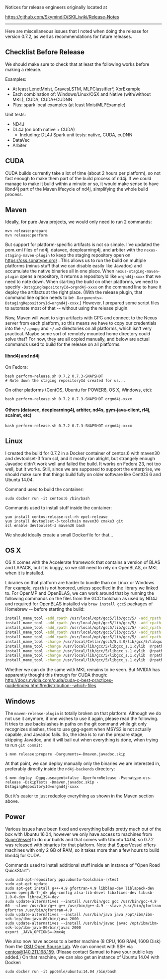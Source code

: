 Notices for release engineers originally located at

https://github.com/SkymindIO/SKIL/wiki/Release-Notes

----
Here are miscellaneous issues that I noted when doing the release for version 0.7.2, as well as recommendations for future releases.

Checklist Before Release
------------------------
We should make sure to check that at least the following works before making a release.

Examples:
* At least LenetMnist, GravesLSTM, MLPClassifier*, XorExample
* Each combination of: Windows/Linux/OSX and Native (with/without MKL), CUDA, CUDA+CUDNN
* Plus: spark local examples (at least MnistMLPExample)

Unit tests:
* ND4J
* DL4J (on both native + CUDA)
    - Including: DL4J Spark unit tests: native, CUDA, cuDNN
* DataVec
* Arbiter


CUDA
----
CUDA builds currently take a lot of time (about 2 hours per platform), so not fast enough to make them part of the build process of nd4j. If we could manage to make it build within a minute or so, it would make sense to have libnd4j part of the Maven lifecycle of nd4j, simplifying the whole build process.


Maven
-----
Ideally, for pure Java projects, we would only need to run 2 commands:
```
mvn release:prepare
mvn release:perform
```

But support for platform-specific artifacts is not so simple. I've updated the pom.xml files of nd4j, datavec, deeplearning4j, and arbiter with the `nexus-staging-maven-plugin` to keep the staging repository open on https://oss.sonatype.org/ . This allows us to run the build on multiple platforms (minus stuff that we can disable easily like Javadoc) and accumulate the native binaries all in one place. When `nexus-staging-maven-plugin` opens a repository, it returns a repositoryId like `orgnd4j-xxxx` that we need to note down. When starting the build on other platforms, we need to specify `-DstagingRepositoryId=orgnd4j-xxxx` on the command line to have it deploy the artifacts at the right place. (With the release plugin, that command line option needs to be `-Darguments=-DstagingRepositoryId=orgnd4j-xxxx`.) However, I prepared some script files to automate most of that -- without using the release plugin.

Now, Maven will want to sign artifacts with GPG and connect to the Nexus server from each platform, so this means we have to copy our credentials into the `~/.gnupg` and `~/.m2` directories on all platforms, which isn't very practical. Maybe some sort of remotely mounted home directory could solve that? For now, they are all copied manually, and below are actual commands used to build for the release on all platforms.

#### libnd4j and nd4j
On Fedora:
```
bash perform-release.sh 0.7.2 0.7.3-SNAPSHOT
# Note down the staging repositoryId created for us...
```

On other platforms (CentOS, Ubuntu for POWER8, OS X, Windows, etc):
```
bash perform-release.sh 0.7.2 0.7.3-SNAPSHOT orgnd4j-xxxx
```

#### Others (datavec, deeplearning4j, arbiter, nd4s, gym-java-client, rl4j, scalnet, etc)
```
bash perform-release.sh 0.7.2 0.7.3-SNAPSHOT orgnd4j-xxxx
```


Linux
-----
I created the build for 0.7.2 in a Docker container of centos:6 with maven30 and devtoolset-3 from scl, and it mostly ran alright, but strangely enough Javadoc didn't work well and failed the build. It works on Fedora 23, not too well, but it works. Still, since we are supposed to support the enterprise, we should make sure that things build fully on older software like CentOS 6 and Ubuntu 14.04.

Command used to build the container:
```
sudo docker run -it centos:6 /bin/bash
```

Commands used to install stuff inside the container:
```
yum install centos-release-scl-rh epel-release
yum install devtoolset-3-toolchain maven30 cmake3 git
scl enable devtoolset-3 maven30 bash
```
We should ideally create a small Dockerfile for that...


OS X
----
OS X comes with the Accelerate framework that contains a version of BLAS and LAPACK, but it is buggy, so we still need to rely on OpenBLAS, or MKL when it is installed.

Libraries on that platform are harder to bundle than on Linux or Windows. For example, `rpath` is not honored, unless specified in the library we linked to. For OpenMP and OpenBLAS, we can work around that by running the following commands on the files from the GCC toolchain as used by ND4J and required for OpenBLAS installed via `brew install gcc5` packages of Homebrew -- before starting the build:

```bash
install_name_tool -add_rpath /usr/local/opt/gcc5/lib/gcc/5/ -add_rpath @loader_path/. -id @rpath/libgomp.1.dylib libgomp.1.dylib
install_name_tool -add_rpath /usr/local/opt/gcc5/lib/gcc/5/ -add_rpath @loader_path/. -id @rpath/libstdc++.6.dylib libstdc++.6.dylib
install_name_tool -add_rpath /usr/local/opt/gcc5/lib/gcc/5/ -add_rpath @loader_path/. -id @rpath/libgfortran.3.dylib libgfortran.3.dylib
install_name_tool -add_rpath /usr/local/opt/gcc5/lib/gcc/5/ -add_rpath @loader_path/. -id @rpath/libquadmath.0.dylib libquadmath.0.dylib
install_name_tool -add_rpath /usr/local/opt/gcc5/lib/gcc/5/ -add_rpath @loader_path/. -id @rpath/libgcc_s.1.dylib libgcc_s.1.dylib
install_name_tool -change /usr/local/Cellar/gcc5/5.4.0/lib/gcc/5/libquadmath.0.dylib @rpath/libquadmath.0.dylib libgfortran.3.dylib
install_name_tool -change /usr/local/lib/gcc/5/libgcc_s.1.dylib  @rpath/libgcc_s.1.dylib libgomp.1.dylib
install_name_tool -change /usr/local/lib/gcc/5/libgcc_s.1.dylib  @rpath/libgcc_s.1.dylib libstdc++.6.dylib
install_name_tool -change /usr/local/lib/gcc/5/libgcc_s.1.dylib  @rpath/libgcc_s.1.dylib libgfortran.3.dylib
install_name_tool -change /usr/local/lib/gcc/5/libgcc_s.1.dylib  @rpath/libgcc_s.1.dylib libquadmath.0.dylib
```

Whether we can do the same with MKL remains to be seen. But NVIDIA has apparently thought this through for CUDA though: http://docs.nvidia.com/cuda/cuda-c-best-practices-guide/index.html#redistribution--which-files


Windows
-------
The `maven-release-plugin` is totally broken on that platform. Although we do not use it anymore, if one wishes to use it again, please read the following. It tries to use backslashes in paths on the git command while git only recognizes slashes, tries to use gpg-agent when MSYS2 is not actually capable, and Javadoc fails. So, the idea is to run the prepare stage, skipping Javadoc, and it will bail out when everything is done, when trying to run `git commit`:
```
$ mvn release:prepare -Darguments=-Dmaven.javadoc.skip
```

At that point, we can deploy manually only the binaries we are interested in, preferably directly inside the `nd4j-backends` directory:
```
$ mvn deploy -Dgpg.useagent=false -DperformRelease -Psonatype-oss-release -DskipTests -Dmaven.javadoc.skip -DstagingRepositoryId=orgnd4j-xxxx
```
But it's easier to just redeploy everything as shown in the Maven section above.


Power
-----
Various issues have been fixed and everything builds pretty much out of the box with Ubuntu 16.04, however we only have access to machines from [SuperVessel](http://www.ptopenlab.com/) to do our builds and that comes with Ubuntu 14.04, so 0.7.2 was released with binaries for that platform. Note that SuperVessel offers machines with only 2 GB of RAM, so it takes more than a few hours to build libnd4j for CUDA.

Commands used to install additional stuff inside an instance of "Open Road QuickStart":
```
sudo add-apt-repository ppa:ubuntu-toolchain-r/test
sudo apt-get update
sudo apt-get install g++-4.9 gfortran-4.9 libblas-dev liblapack-dev maven openjdk-7-jdk pkg-config alsa-lib-devel libxfixes-dev libusb-1.0-0-dev libraw1394-dev
sudo update-alternatives --install /usr/bin/gcc gcc /usr/bin/gcc-4.9 60 --slave /usr/bin/g++ g++ /usr/bin/g++-4.9 --slave /usr/bin/gfortran gfortran /usr/bin/gfortran-4.9
sudo update-alternatives --install /usr/bin/java java /opt/ibm/ibm-sdk-lop/ibm-java-80/bin/java 2000
sudo update-alternatives --install /usr/bin/javac javac /opt/ibm/ibm-sdk-lop/ibm-java-80/bin/javac 2000
export _JAVA_OPTIONS=-Xmx4g
```

We also now have access to a better machine (8 CPU, 16G RAM, 160G Disk) from the [OSU Open Sourse Lab](http://osuosl.org/services/powerdev/). We can connect with SSH via centos@140.211.168.159. (Please contact Samuel to have your public key added.) On that machine, we can also get an instance of Ubuntu 14.04 with Docker:
```
sudo docker run -it ppc64le/ubuntu:14.04 /bin/bash
```
